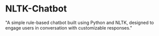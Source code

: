 # NLTK-Chatbot
"A simple rule-based chatbot built using Python and NLTK, designed to engage users in conversation with customizable responses."
